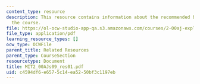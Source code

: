```yaml
---
content_type: resource
description: This resource contains information about the recommended books used in
  the course.
file: https://ol-ocw-studio-app-qa.s3.amazonaws.com/courses/2-00aj-exploring-sea-space-earth-fundamentals-of-engineering-design-spring-2009/c4594df6e6575c14ea5250bf3c1197eb_MIT2_00AJs09_res01.pdf
file_type: application/pdf
learning_resource_types: []
ocw_type: OCWFile
parent_title: Related Resources
parent_type: CourseSection
resourcetype: Document
title: MIT2_00AJs09_res01.pdf
uid: c4594df6-e657-5c14-ea52-50bf3c1197eb
---
```

